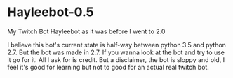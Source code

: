 # Hayleebot-0.5
My Twitch Bot Hayleebot as it was before I went to 2.0

I believe this bot's current state is half-way between python 3.5 and python 2.7. But the bot was made in 2.7. 
If you wanna look at the bot and try to use it go for it. All I ask for is credit. But a disclaimer, the bot is sloppy and old, I feel it's good for learning but not to good for an actual real twitch bot.

